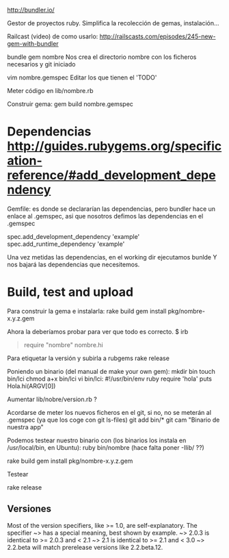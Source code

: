http://bundler.io/

Gestor de proyectos ruby.
Simplifica la recolección de gemas, instalación... 


Railcast (video) de como usarlo: http://railscasts.com/episodes/245-new-gem-with-bundler

bundle gem nombre
Nos crea el directorio nombre con los ficheros necesarios y git iniciado

vim nombre.gemspec
Editar los que tienen el 'TODO'

Meter código en lib/nombre.rb

Construir gema:
gem build nombre.gemspec


# Dependencias http://guides.rubygems.org/specification-reference/#add_development_dependency
Gemfile: es donde se declararían las dependencias, pero bundler hace un enlace al .gemspec, asi que nosotros defimos las dependencias en el .gemspec

spec.add_development_dependency 'example'
spec.add_runtime_dependency 'example'

Una vez metidas las dependencias, en el working dir ejecutamos
bunlde
Y nos bajará las dependencias que necesitemos.


# Build, test and upload
Para construir la gema e instalarla:
rake build
gem install pkg/nombre-x.y.z.gem

Ahora la deberíamos probar para ver que todo es correcto.
$ irb
> require "nombre"
> nombre.hi

Para etiquetar la versión y subirla a rubgems
rake release


Poniendo un binario (del manual de make your own gem):
mkdir bin
touch bin/lci
chmod a+x bin/lci
vi bin/lci:
#!/usr/bin/env ruby
require 'hola'
puts Hola.hi(ARGV[0])

Aumentar lib/nobre/version.rb ?

Acordarse de meter los nuevos ficheros en el git, si no, no se meterán al .gemspec (ya que los coge con git ls-files)
git add bin/*
git cam "Binario de nuestra app"

Podemos testear nuestro binario con (los binarios los instala en /usr/local/bin, en Ubuntu):
ruby bin/nombre  (hace falta poner -Ilib/  ??)


rake build
gem install pkg/nombre-x.y.z.gem

Testear

rake release



## Versiones ##

Most of the version specifiers, like >= 1.0, are self-explanatory. 
The specifier ~> has a special meaning, best shown by example. 
  ~> 2.0.3 is identical to >= 2.0.3 and < 2.1
  ~> 2.1 is identical to >= 2.1 and < 3.0
  ~> 2.2.beta will match prerelease versions like 2.2.beta.12.
